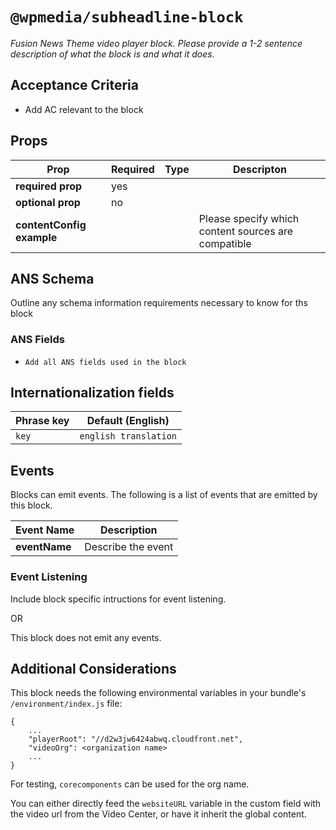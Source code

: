# `@wpmedia/subheadline-block`
_Fusion News Theme video player block. Please provide a 1-2 sentence description of what the block is and what it does._

## Acceptance Criteria
- Add AC relevant to the block

## Props
| **Prop** | **Required** | **Type** | **Descripton** |
|---|---|---|---|
| **required prop** | yes | | |
| **optional prop** | no | | |
| **contentConfig example** | | | Please specify which content sources are compatible |

## ANS Schema
Outline any schema information requirements necessary to know for ths block

### ANS Fields
- `Add all ANS fields used in the block`

## Internationalization fields
| Phrase key | Default (English) |
|---|---|
|`key`|`english translation`|

## Events
Blocks can emit events. The following is a list of events that are emitted by this block.

| **Event Name** | **Description** |
|---|---|
| **eventName** | Describe the event |

### Event Listening
Include block specific intructions for event listening.

OR

This block does not emit any events.

## Additional Considerations
This block needs the following environmental variables in your bundle's `/environment/index.js` file:
```
{
    ...
    "playerRoot": "//d2w3jw6424abwq.cloudfront.net",
    "videoOrg": <organization name>
    ...
}
```

For testing, `corecomponents` can be used for the org name.

You can either directly feed the `websiteURL` variable in the custom field with the video url from the Video Center, or have it inherit the global content.